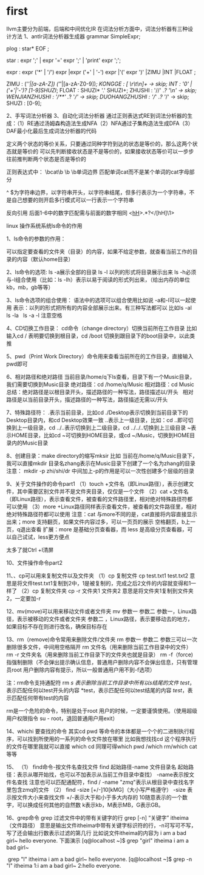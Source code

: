 # first
llvm主要分为前端，后端和中间优化IR
在词法分析方面中，词法分析器有三种设计方法
1、antlr词法分析器生成器
grammar SimpleExpr;

plog : star* EOF ;

star : expr ';'
     | expr '=' expr ';'
     | 'print' expr ';';

expr :  expr ('*' | '/') expr
        |expr ('+' | '-') expr
        |'(' expr ')'
        |ZIMU
        |INT
        |FLOAT
        ;


ZIMU : ('_'|[a-zA-Z]) ('_'|[a-zA-Z0-9])*;
KONGGE : [ \r\t\n]+ -> skip;
INT : '0' | ('+'|'-')? [1-9]SHUZI*;
FLOAT : SHUZI* '.' SHUZI+;
ZHUSHI : '//' .*? '\n' -> skip;
WENJIANZHUSHI : '/**' .*? '*/' -> skip;
DUOHANGZHUSHI : '/*' .*? '*/' -> skip;
SHUZI : [0-9];

2、手写词法分析器
3、自动化词法分析器
通过正则表达式RE到词法分析器的生成：（1）RE通过汤姆森构造法生成NFA（2）NFA通过子集构造法生成DFA（3）DAF最小化最后生成词法分析器的代码

定义两个状态的等价关系，只要通过同种字符到达的状态是等价的，那么这两个状态就是等价的
可以先判断接收状态是不是等价的，如果接收状态等价可以一步步往前推判断两个状态是否是等价的

正则表达式中：
\bcat\b
\b    \b单词边界
匹配单词cat而不是某个单词的cat字母部分

^    $为字符串边界，以字符串开头，以字符串结尾，但多行表示为一个字符串，不是自己想要的则开启多行模式可以一行表示一个字符串

反向引用
后面1-6中的数字匹配需与前面的数字相同
<[hH]([1-6])>.*?<\/[hH]\1>

linux 操作系统系统ls命令的作用

1、ls命令的参数的作用：

可以指定要查看的文件夹（目录）的内容，如果不给定参数，就查看当前工作的目录的内容（默认home目录）

2、ls命令的选项:
ls -a展示全部的目录
ls -l 以列的形式将目录展示出来
ls -h必须与-l组合使用（比如：ls -lh）表示以易于阅读的形式列出来，（给出内存的单位kb，mb，gb等等）

3、ls命令选项的组合使用：
语法中的选项可以组合使用比如说 -a和-l可以一起使用
表示：以列的形式把所有的内容全部展示出来。有三种写法都可以
比如ls -al
       ls -la
       ls -a -l
注意空格


4、CD切换工作目录：
cd命令（change directory）切换当前所在工作目录
比如输入cd / 表明要切换到根目录，cd /boot 切换到跟目录下的boot目录中，以此类推

5、pwd（Print Work Directory）命令用来查看当前所在的工作目录，直接输入pwd即可


6、相对路径和绝对路径
当前目录/home/q下ls查看，目录下有一个Music目录，我们需要切换到Music目录
绝对路径：cd /home/q/Music
相对路径：cd Music
总结：绝对路径是以根目录开头，描述路径的一种写法，路径描述以/开头
          相对路径是以当前目录开头，描述路径的一种写法，路径描述无需以/开头

7、特殊路径符：
.表示当前目录，比如cd ./Desktop表示切换到当前目录下的Desktop目录内，和cd Desktop效果一致
..表示上一级目录，比如：cd ..即可切换到上一级目录，cd ../..表示切换到上二级目录，cd ../../..切换到上三级目录
~表示HOME目录，比如cd ~可切换到HOME目录，或cd ~/Music，切换到HOME目录内的Music目录

8、创建目录：make directory的缩写mksir
比如	当前在/home/q/Music目录下，我可以直接mkdir 目录名zhang表示在Music目录下创建了一个名为zhang的目录
注意：
mkdir -p zhi/shi/dr
中间加上-p的作用是可以一次性创建多个层级的目录


9、关于文件操作的命令part1
（1）touch +文件名（即Linux路径），表示创建文件，其中需要区别文件并不是文件夹目录，仅仅是一个文件
（2）cat +文件名（即Linux路径），表示查看文件，被查看的文件路径里，相对绝对特殊路径符都可以使用
（3）more +Linux路径同样表示查看文件，被查看的文件路径里，相对绝对特殊路径符都可以使用
注意：cat 与more不同的是，cat直接将内容直接显示出来；more 支持翻页，如果文件内容过多，可以一页页的展示
空格翻页，b上一页，q退出查看
扩展：more 是基础分页查看器，而 less 是高级分页查看器，可以自己试试，less更方便点

太多了就Ctrl +l清屏

10、文件操作命令part2


11、、cp可以用来复制文件以及文件夹
（1）cp 复制文件
cp test.txt1 test.txt2  意思是将文件test.txt1复制到2中，1是被复制的，完成之后2文件的内容就变得和1一样了
（2）cp 复制文件夹
cp -r 文件夹1 文件夹2 意思是将文件夹1复制到文件夹2，一定要加-r

12、mv(move)可以用来移动文件或者文件夹
mv 参数一 参数二
参数一，Linux路径，表示被移动的文件或者文件夹
参数二 ，Linux路径，表示要移动去的地方，如果目标不存在则进行改名，确保目标存在


13、rm（remove)命令常用来删除文件/文件夹 rm 参数一 参数二 参数三可以一次删除很多文件，中间用空格隔开
rm 文件名（用来删除当前工作目录中的文件）
rm -r 文件夹名（用来删除当前工作目录下的文件夹也就是目录）
rm -f（force)指强制删除（不会弹出提示确认信息，普通用户删除内容不会弹出信息，只有管理员root 用户删除内容有提示，所以一般普通用户用不到-f选项）

注：rm命令支持通配符 rm  *s 表示删除当前工作目录中所有以s结尾的文件
test*，表示匹配任何以test开头的内容
*test，表示匹配任何以test结尾的内容
*test*，表示匹配任何带有test的内容

rm是一个危险的命令，特别是处于root 用户的时候，一定要谨慎使用。（使用超级用户权限指令 su - root，退回普通用户用exit）


14、whichi 要查找的命令
其实cd pwd 等命令的本体都是一个个的二进制执行程序，可以找到所使用的一系列的命令文件放在哪里
比如我想找找cd 这个程序执行的文件在哪里我就可以直接 which cd
同理可得which pwd /which rm/which cat 等等

15、
（1）
find命令-按文件名查找文件
find 起始路径-name 文件目录名
起始路径：表示从哪开始找，也可以不加表示从当前工作目录中查找）
-name表示按文件名查找
注意也可以匹配通配符，find / -name "*zmq*"表示从根目录中查找名字里包含zmq的文件
（2）
find -size [+/-]10[kMG]（大小写严格遵守）
-size 表示按文件大小来查找文件
+/-表示大于和小于多大内存的
10随意表示的一个数字，可以换成任何其他的自然数
k表示kb，M表示MB，G表示GB。



16、grep命令
grep 过滤文件中的带有关键字的行 grep [-n] “关键字” itheima（文件路径）
意思是输出文件itheima中带有关键字标识符的行，-n可写可不写，写了还会输出行数表示过滤的第几行
比如说文件itheima的内容为
i am a bad girl~
hello everyone.
下面演示
[q@localhost ~]$ grep "girl" itheima
i am a bad girl~

 grep "l" itheima
i am a bad girl~
hello everyone.
[q@localhost ~]$ grep -n "l" itheima
1:i am a bad girl~
2:hello everyone.
